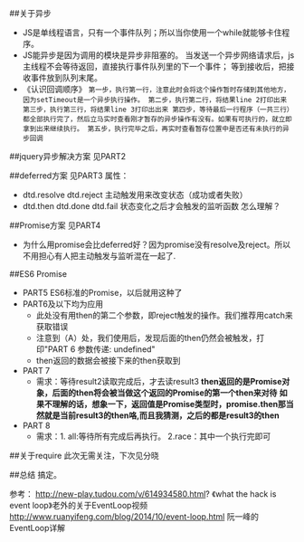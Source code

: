 ##关于异步

- JS是单线程语言，只有一个事件队列；所以当你使用一个while就能够卡住程序。
- JS能异步是因为调用的模块是异步非阻塞的。
  当发送一个异步网络请求后，js主线程不会等待返回，直接执行事件队列里的下一个事件；
  等到接收后，把接收事件放到队列末尾。
- 《认识回调顺序》
`` 第一步，执行第一行，注意此时会将这个操作暂时存储到其他地方，因为setTimeout是一个异步执行操作。
   第二步，执行第二行，将结果line 2打印出来
   第三步，执行第三行，将结果line 3打印出出来
   第四步，等待最后一行程序（一共三行）都全部执行完了，然后立马实时查看刚才暂存的异步操作有没有。如果有可执行的，就立即拿到出来继续执行。
   第五步，执行完毕之后，再实时查看暂存位置中是否还有未执行的异步回调 ``
  
##jquery异步解决方案
见PART2

##deferred方案
见PART3
属性：
- dtd.resolve dtd.reject 主动触发用来改变状态（成功或者失败）
- dtd.then dtd.done dtd.fail 状态变化之后才会触发的监听函数
怎么理解？

##Promise方案
见PART4
* 为什么用promise会比deferred好？因为promise没有resolve及reject。所以
不用担心有人把主动触发与监听混在一起了.
  
##ES6 Promise  
* PART5 ES6标准的Promise，以后就用这种了
* PART6及以下均为应用
    * 此处没有用then的第二个参数，即reject触发的操作。我们推荐用catch来获取错误
    * 注意到（A）处，我们使用后，发现后面的then仍然会被触发，打印"PART 6 参数传递: undefined"
    * then返回的数据会被接下来的then获取到
* PART 7
    * 需求：等待result2读取完成后，才去读result3
    **then返回的是Promise对象，后面的then将会被当做这个返回的Promise的第一个then来对待**
    **如果不理解的话，想象一下，返回值是Promise类型时，promise.then那当然就是当前result3的then咯,而且我猜测，之后的都是result3的then**
* PART 8
    * 需求：1. all:等待所有完成后再执行。 2.race：其中一个执行完即可


##关于require
  此次无需关注，下次见分晓    
  
  
##总结
    搞定。
  
  参考：
  http://new-play.tudou.com/v/614934580.html?   《what the hack is event loop》老外的关于EventLoop视频
  http://www.ruanyifeng.com/blog/2014/10/event-loop.html 阮一峰的EventLoop详解